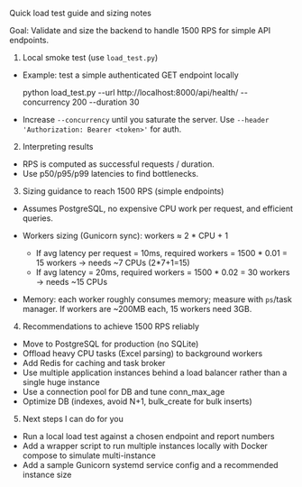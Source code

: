 Quick load test guide and sizing notes

Goal: Validate and size the backend to handle 1500 RPS for simple API endpoints.

1) Local smoke test (use `load_test.py`)
- Example: test a simple authenticated GET endpoint locally

  python load_test.py --url http://localhost:8000/api/health/ --concurrency 200 --duration 30

- Increase `--concurrency` until you saturate the server. Use `--header 'Authorization: Bearer <token>'` for auth.

2) Interpreting results
- RPS is computed as successful requests / duration.
- Use p50/p95/p99 latencies to find bottlenecks.

3) Sizing guidance to reach 1500 RPS (simple endpoints)
- Assumes PostgreSQL, no expensive CPU work per request, and efficient queries.
- Workers sizing (Gunicorn sync): workers ≈ 2 * CPU + 1
  - If avg latency per request = 10ms, required workers = 1500 * 0.01 = 15 workers -> needs ~7 CPUs (2*7+1=15)
  - If avg latency = 20ms, required workers = 1500 * 0.02 = 30 workers -> needs ~15 CPUs

- Memory: each worker roughly consumes memory; measure with `ps`/task manager. If workers are ~200MB each, 15 workers need 3GB.

4) Recommendations to achieve 1500 RPS reliably
- Move to PostgreSQL for production (no SQLite)
- Offload heavy CPU tasks (Excel parsing) to background workers
- Add Redis for caching and task broker
- Use multiple application instances behind a load balancer rather than a single huge instance
- Use a connection pool for DB and tune conn_max_age
- Optimize DB (indexes, avoid N+1, bulk_create for bulk inserts)

5) Next steps I can do for you
- Run a local load test against a chosen endpoint and report numbers
- Add a wrapper script to run multiple instances locally with Docker compose to simulate multi-instance
- Add a sample Gunicorn systemd service config and a recommended instance size

